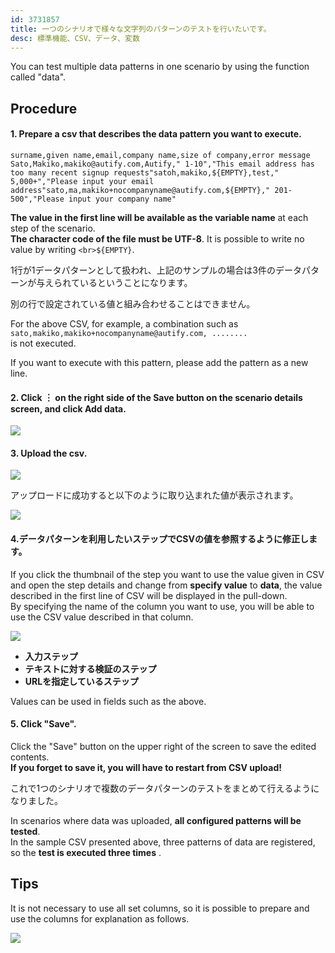 ```yaml
---
id: 3731857
title: 一つのシナリオで様々な文字列のパターンのテストを行いたいです。
desc: 標準機能、CSV、データ、変数
---
```


You can test multiple data patterns in one scenario by using the function called "data". <br>

## Procedure

#### 1. Prepare a csv that describes the data pattern you want to execute.

```
surname,given name,email,company name,size of company,error message Sato,Makiko,makiko@autify.com,Autify," 1-10","This email address has too many recent signup requests"satoh,makiko,${EMPTY},test," 5,000+","Please input your email address"sato,ma,makiko+nocompanyname@autify.com,${EMPTY}," 201-500","Please input your company name"
```

**The value in the first line will be available as the variable name** at each step of the scenario. <br>**The character code of the file must be UTF-8**. It is possible to write no value by writing `<br>${EMPTY}`. <br>

1行が1データパターンとして扱われ、上記のサンプルの場合は3件のデータパターンが与えられているということになります。

別の行で設定されている値と組み合わせることはできません。

For the above CSV, for example, a combination such as <br>`sato,makiko,makiko+nocompanyname@autify.com, ........` <br> is not executed.

If you want to execute with this pattern, please add the pattern as a new line. <br>

#### 2. Click ︙ on the right side of the Save button on the scenario details screen, and click Add data.

![](https://downloads.intercomcdn.com/i/o/190755059/753e204f9191f197858d51a0/%E3%82%B9%E3%82%AF%E3%83%AA%E3%83%BC%E3%83%B3%E3%82%B7%E3%83%A7%E3%83%83%E3%83%88+2020-03-09+3.47.13.png)

#### 3. Upload the csv.

![](https://downloads.intercomcdn.com/i/o/190755438/8d0babefee7b2f02be1b44ce/%E3%82%B9%E3%82%AF%E3%83%AA%E3%83%BC%E3%83%B3%E3%82%B7%E3%83%A7%E3%83%83%E3%83%88+2020-03-09+3.52.12.png)

アップロードに成功すると以下のように取り込まれた値が表示されます。

![](https://downloads.intercomcdn.com/i/o/190755568/99c7e0f6fd848dac8aa5743c/%E3%82%B9%E3%82%AF%E3%83%AA%E3%83%BC%E3%83%B3%E3%82%B7%E3%83%A7%E3%83%83%E3%83%88+2020-03-09+3.51.23.png)

#### 4.データパターンを利用したいステップでCSVの値を参照するように修正します。

If you click the thumbnail of the step you want to use the value given in CSV and open the step details and change from **specify value** to **data**, the value described in the first line of CSV will be displayed in the pull-down. <br> By specifying the name of the column you want to use, you will be able to use the CSV value described in that column.

![](https://downloads.intercomcdn.com/i/o/190756057/fefd5d28bad1f01c763957ba/%E3%82%B9%E3%82%AF%E3%83%AA%E3%83%BC%E3%83%B3%E3%82%B7%E3%83%A7%E3%83%83%E3%83%88+2020-03-09+3.59.13.png)

- **入力ステップ**
- **テキストに対する検証のステップ**
- **URLを指定しているステップ**

Values can be used in fields such as the above.

#### 5. Click "Save".

Click the "Save" button on the upper right of the screen to save the edited contents. <br>**If you forget to save it, you will have to restart from CSV upload!**

これで1つのシナリオで複数のデータパターンのテストをまとめて行えるようになりました。<br>

In scenarios where data was uploaded, **all configured patterns will be tested**. <br> In the sample CSV presented above, three patterns of data are registered, so the **test is executed three times** . <br>

## Tips

It is not necessary to use all set columns, so it is possible to prepare and use the columns for explanation as follows.

![](https://downloads.intercomcdn.com/i/o/190757229/98853c8c6818ecdb3b0e5334/%E3%82%B9%E3%82%AF%E3%83%AA%E3%83%BC%E3%83%B3%E3%82%B7%E3%83%A7%E3%83%83%E3%83%88+2020-03-09+4.11.48.png)
